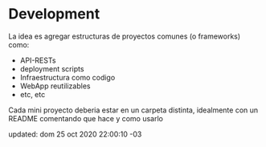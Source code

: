 # Development

La idea es agregar estructuras de proyectos comunes (o frameworks) como:
- API-RESTs
- deployment scripts
- Infraestructura como codigo
- WebApp reutilizables
- etc, etc


Cada mini proyecto deberia estar en un carpeta distinta, idealmente con un README comentando que hace y como usarlo




updated: dom 25 oct 2020 22:00:10 -03
